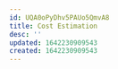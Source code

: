 ```yaml
---
id: UQA0oPyDhv5PAUo5QmvA8
title: Cost Estimation
desc: ''
updated: 1642230909543
created: 1642230909543
---
```


